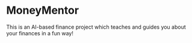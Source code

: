 # MoneyMentor
This is an AI-based finance project which teaches and guides you about your finances in a fun way!
